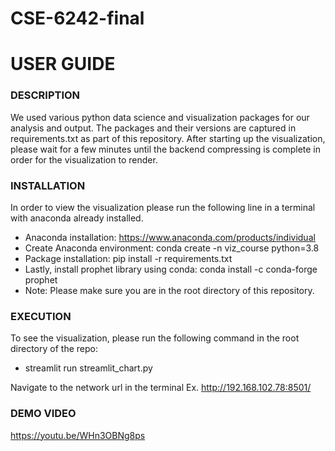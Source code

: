 # CSE-6242-final

# USER GUIDE 
### DESCRIPTION 
We used various python data science and visualization packages for our analysis and output. The packages and their versions are captured in requirements.txt as part of this repository. 
After starting up the visualization, please wait for a few minutes until the backend compressing is complete in order for the visualization to render.
 

### INSTALLATION 
In order to view the visualization please run the following line in a terminal with anaconda already installed.
- Anaconda installation: https://www.anaconda.com/products/individual
- Create Anaconda environment: conda create -n viz_course python=3.8
- Package installation: pip install -r requirements.txt
- Lastly, install prophet library using conda: conda install -c conda-forge prophet
- Note: Please make sure you are in the root directory of this repository.

### EXECUTION 
To see the visualization, please run the following command in the root directory of the repo:
- streamlit run streamlit_chart.py

Navigate to the network url in the terminal
Ex. http://192.168.102.78:8501/
 
### DEMO VIDEO 
https://youtu.be/WHn3OBNg8ps